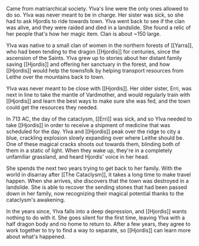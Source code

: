 Came from matriarchical society.
Ylva's line were the only ones allowed to do so. Ylva was never meant to be in charge. Her sister was sick, so she had to ask Hjordis to ride towards town.
Ylva went back to see if the clan was alive, and they were raided and died in a landslide. She found a relic of her people that's how her magic item.
Clan is about ~150 large.

Ylva was native to a small clan of women in the northern forests of [[Yarra]], who had been tending to the dragon [[Hjordis]] for centuries, since the ascension of the Saints. Ylva grew up to stories about her distant family saving [[Hjordis]] and offering her sanctuary in the forest, and how [[Hjordis]] would help the townsfolk by helping transport resources from Leithe over the mountains back to town.

Ylva was never meant to be close with [[Hjordis]]. Her older sister, Erri, was next in line to take the mantle of Vardmother, and would regularly train with [[Hjordis]] and learn the best ways to make sure she was fed, and the town could get the resources they needed. 

In 713 AC, the day of the cataclysm, [[Erri]] was sick, and so Ylva needed to take [[Hjordis]] in order to receive a shipment of medicine that was scheduled for the day. Ylva and [[Hjordis]] peak over the ridge to city a blue, crackling explosion slowly expanding over where Leithe should be. One of these magical cracks shoots out towards them, blinding both of them in a static of light. When they wake up, they're in a completely unfamiliar grassland, and heard Hjordis' voice in her head.

She spends the next two years trying to get back to her family. With the world in disarray after [[The Cataclysm]], it takes a long time to make travel happen. When she arrives, she discovers that the town was destroyed in a landslide. She is able to recover the sending stones that had been passed down in her family, now recognizing their magical potential thanks to the cataclysm's awakening.

In the years since, Ylva falls into a deep depression, and [[Hjordis]] wants nothing to do with it. She goes silent for the first time, leaving Ylva with a half dragon body and no home to return to. After a few years, they agree to work together to try to find a way to separate, so [[Hjordis]] can learn more about what's happened.
